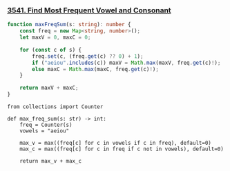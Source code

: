 ### [3541. Find Most Frequent Vowel and Consonant](https://leetcode.com/problems/find-most-frequent-vowel-and-consonant)
```Typescript
function maxFreqSum(s: string): number {
    const freq = new Map<string, number>();
    let maxV = 0, maxC = 0;

    for (const c of s) {
        freq.set(c, (freq.get(c) ?? 0) + 1);
        if ("aeiou".includes(c)) maxV = Math.max(maxV, freq.get(c)!);
        else maxC = Math.max(maxC, freq.get(c)!);
    }

    return maxV + maxC;
}
```
```Python3
from collections import Counter

def max_freq_sum(s: str) -> int:
    freq = Counter(s)
    vowels = "aeiou"
    
    max_v = max((freq[c] for c in vowels if c in freq), default=0)
    max_c = max((freq[c] for c in freq if c not in vowels), default=0)
    
    return max_v + max_c
```
